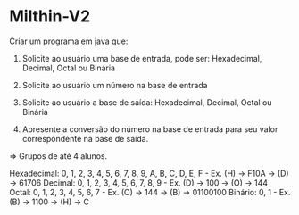 # Milthin-V2

Criar um programa em java que:

1) Solicite ao usuário uma base de entrada, pode ser: Hexadecimal, Decimal, Octal ou Binária

2) Solicite ao usuário um número na base de entrada

3) Solicite ao usuário a base de saída: Hexadecimal, Decimal, Octal ou Binária

4) Apresente a conversão do número na base de entrada para seu valor correspondente na base de saída.

=> Grupos de até 4 alunos. 

Hexadecimal: 0, 1, 2, 3, 4, 5, 6, 7, 8, 9, A, B, C, D, E, F - Ex.  (H) -> F10A -> (D) -> 61706
Decimal: 0, 1, 2, 3, 4, 5, 6, 7, 8, 9 - Ex. (D) -> 100 -> (O) -> 144
Octal: 0, 1, 2, 3, 4, 5, 6, 7 - Ex. (O) -> 144 -> (B) -> 01100100
Binário: 0, 1 - Ex. (B) -> 1100 -> (H) -> C
